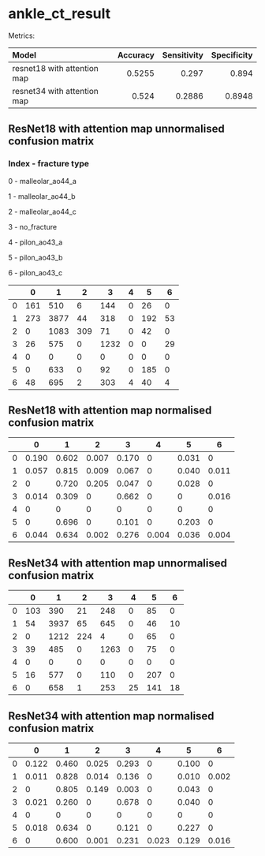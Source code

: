 # ankle_ct_result
Metrics:

| Model                       |   Accuracy |   Sensitivity |   Specificity |
|:----------------------------|-----------:|--------------:|--------------:|
| resnet18 with attention map |    0.5255 |        0.297  |        0.894  |
| resnet34 with attention map |     0.524  |        0.2886 |        0.8948 |

## ResNet18 with attention map unnormalised confusion matrix

### Index - fracture type
0 - malleolar_ao44_a

1 - malleolar_ao44_b

2 - malleolar_ao44_c

3 - no_fracture 

4 - pilon_ao43_a

5 - pilon_ao43_b

6 - pilon_ao43_c


|    | 0   | 1   | 2  | 3   | 4 | 5  | 6 |
|----|-----|-----|----|-----|---|----|---|
| 0  | 161 | 510 | 6  | 144 | 0 | 26 | 0 |
| 1  | 273 | 3877| 44 | 318 | 0 | 192| 53|
| 2  | 0   | 1083| 309| 71  | 0 | 42 | 0 |
| 3  | 26  | 575 | 0  | 1232| 0 | 0  | 29|
| 4  | 0   | 0   | 0  | 0   | 0 | 0  | 0 |
| 5  | 0   | 633 | 0  | 92  | 0 | 185| 0 |
| 6  | 48  | 695 | 2  | 303 | 4 | 40 | 4 |

## ResNet18 with attention map normalised confusion matrix

|    | 0     | 1     | 2    | 3    | 4 | 5    | 6   |
|----|-------|-------|------|------|---|------|-----|
| 0  | 0.190 | 0.602 | 0.007| 0.170| 0 | 0.031| 0   |
| 1  | 0.057 | 0.815 | 0.009| 0.067| 0 | 0.040| 0.011|
| 2  | 0     | 0.720 | 0.205| 0.047| 0 | 0.028| 0   |
| 3  | 0.014 | 0.309 | 0    | 0.662| 0 | 0    | 0.016|
| 4  | 0     | 0     | 0    | 0    | 0 | 0    | 0   |
| 5  | 0     | 0.696 | 0    | 0.101| 0 | 0.203| 0   |
| 6  | 0.044 | 0.634 | 0.002| 0.276| 0.004| 0.036| 0.004|

## ResNet34 with attention map unnormalised confusion matrix

|    | 0   | 1   | 2  | 3   | 4 | 5  | 6 |
|----|-----|-----|----|-----|---|----|---|
| 0  | 103 | 390 | 21 | 248 | 0 | 85 | 0 |
| 1  | 54  | 3937| 65 | 645 | 0 | 46 | 10|
| 2  | 0   | 1212| 224| 4   | 0 | 65 | 0 |
| 3  | 39  | 485 | 0  | 1263| 0 | 75 | 0 |
| 4  | 0   | 0   | 0  | 0   | 0 | 0  | 0 |
| 5  | 16  | 577 | 0  | 110 | 0 | 207| 0 |
| 6  | 0   | 658 | 1  | 253 | 25| 141| 18|

## ResNet34 with attention map normalised confusion matrix

|    | 0     | 1     | 2    | 3    | 4 | 5    | 6   |
|----|-------|-------|------|------|---|------|-----|
| 0  | 0.122 | 0.460 | 0.025| 0.293| 0 | 0.100| 0   |
| 1  | 0.011 | 0.828 | 0.014| 0.136| 0 | 0.010| 0.002|
| 2  | 0     | 0.805 | 0.149| 0.003| 0 | 0.043| 0   |
| 3  | 0.021 | 0.260 | 0    | 0.678| 0 | 0.040| 0   |
| 4  | 0     | 0     | 0    | 0    | 0 | 0    | 0   |
| 5  | 0.018 | 0.634 | 0    | 0.121| 0 | 0.227| 0   |
| 6  | 0     | 0.600 | 0.001| 0.231| 0.023| 0.129| 0.016|


